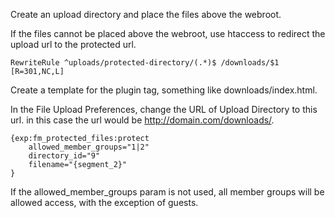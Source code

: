 Create an upload directory and place the files above the webroot.
 
 If the files cannot be placed above the webroot, use htaccess to redirect the upload url to the protected url.
 
    RewriteRule ^uploads/protected-directory/(.*)$ /downloads/$1 [R=301,NC,L]

Create a template for the plugin tag, something like downloads/index.html. 

In the File Upload Preferences, change the URL of Upload Directory to this url. in this case the url would be http://domain.com/downloads/.

    {exp:fm_protected_files:protect  
        allowed_member_groups="1|2"  
        directory_id="9"  
        filename="{segment_2}"
    }
    
If the allowed_member_groups param is not used, all member groups will be allowed access, with the exception of guests.